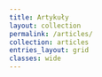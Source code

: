```yaml
---
title: Artykuły
layout: collection
permalink: /articles/
collection: articles
entries_layout: grid
classes: wide
---
```


